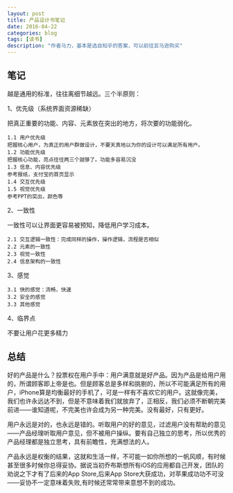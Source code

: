 ```yaml
---
layout: post
title: 产品设计书笔记
date: 2016-04-22
categories: blog
tags: [读书]
description: "作者马力，基本是选自知乎的答案，可以前往亚马逊购买"
---
```


## 笔记

越是通用的标准，往往离细节越远。三个半原则：

1、优先级（系统界面资源稀缺）

把真正重要的功能、内容、元素放在突出的地方，将次要的功能弱化。

    1.1 用户优先级
    把握核心用户，为真正的用户群做设计，不要天真地以为你的设计可以满足所有用户。
    1.2 功能优先级
    把握核心功能，亮点往往两三个就够了。功能多容易沉没
    1.3 信息、内容优先级
    参考报纸，支付宝的首页显示
    1.4 交互优先级
    1.5 视觉优先级
    参考PPT的突出，颜色等

2、一致性

一致性可以让界面更容易被预知，降低用户学习成本。

    2.1 交互逻辑一致性：完成同样的操作，操作逻辑，流程是否相似
    2.2 元素的一致性
    2.3 视觉一致性
    2.4 信息架构的一致性

3、感觉

    3.1 快的感觉：流畅，快速
    3.2 安全的感觉
    3.3 其他感觉

4、临界点

不要让用户花更多精力

## 总结

好的产品是什么？投票权在用户手中：用户满意就是好产品。因为产品是给用户用的，所谓顾客即上帝是也。但是顾客总是多样和挑剔的，所以不可能满足所有的用户，iPhone算是均衡最好的手机了，可是一样有不喜欢它的用户。这就像完美，我们也许永远达不到，但是不意味着我们就放弃了，正相反，我们必须不断朝完美前进——谁知道呢，不完美也许会成为另一种完美。没有最好，只有更好。

用户永远是对的，也永远是错的。听取用户的好的意见，过滤用户没有帮助的意见——产品经理听取用户意见，但不被用户操纵。要有自己独立的思考，所以优秀的产品经理都是独立思考，具有前瞻性，充满想法的人。

产品永远是权衡的结果，这就和生活一样，不可能一如你所想的一帆风顺，有时候甚至很多时候你总得妥协。据说当初乔布斯想所有iOS的应用都自己开发，团队的劝说之下才有了后来的App Store,后来App Store大获成功，对苹果成功功不可没——妥协不一定意味着失败,有时候还常常带来意想不到的成功。

